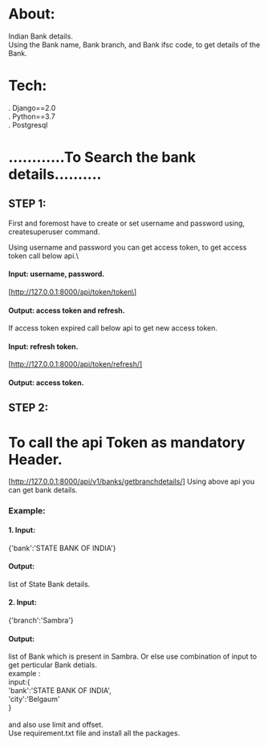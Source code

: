 # About:
Indian Bank details.\
Using the Bank name, Bank branch, and Bank ifsc code, to get details of the Bank.


# Tech:
. Django==2.0\
. Python==3.7\
. Postgresql


#           ............To Search the bank details..........

## STEP 1:
First and foremost have to create or set username and password using,\
createsuperuser command.

Using username and password you can get access token, to get access token call below api.\

#### Input: username, password.
[http://127.0.0.1:8000/api/token/token\]

#### Output: access token and refresh.

If access token expired call below api to get new access token.

#### Input: refresh token.
[http://127.0.0.1:8000/api/token/refresh/]

#### Output: access token.

## STEP 2:
#		To call the api Token as mandatory Header.

[http://127.0.0.1:8000/api/v1/banks/getbranchdetails/]
Using above api you can get bank details.

### Example: 
#### 1. Input: 
  {'bank':'STATE BANK OF INDIA'} 
#### Output:
list of State Bank details.

#### 2. Input:
  {'branch':'Sambra'}
#### Output:
list of Bank which is present in Sambra.
Or else use combination of input to get perticular Bank detials.\
example :\
input:{\
'bank':'STATE BANK OF INDIA',\
'city':'Belgaum'\
}\
\
and also use limit and offset.\
Use requirement.txt file and install all the packages.







